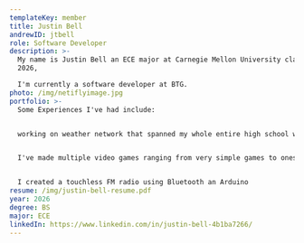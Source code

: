```yaml
---
templateKey: member
title: Justin Bell
andrewID: jtbell
role: Software Developer
description: >-
  My name is Justin Bell an ECE major at Carnegie Mellon University class of
  2026,

  I'm currently a software developer at BTG.
photo: /img/netiflyimage.jpg
portfolio: >-
  Some Experiences I've had include:


  working on weather network that spanned my whole entire high school where I was in charge of the hardware. I used Arduino, raspberry pi's and Linux to keep it up and running


  I﻿'ve made multiple video games ranging from very simple games to ones that have custom pathfinding algorithms.


  I created a touchless FM radio using Bluetooth an Arduino
resume: /img/justin-bell-resume.pdf
year: 2026
degree: BS
major: ECE
linkedIn: https://www.linkedin.com/in/justin-bell-4b1ba7266/
---
```

